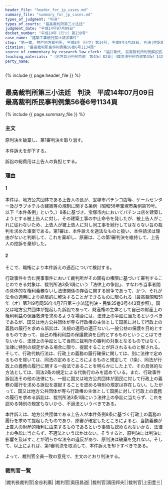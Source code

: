 ```yaml
---
header_file: "header_for_jp_cases.md"
summary_file: "summary_for_jp_cases.md"
types_of_judgment: "判決"
types_of_courts: "最高裁判所第三小法廷"
judgment_date: "平成14年07月09日"
docket_number: "平成10年（行ツ）第239号"
case_name: "建築工事続行禁止請求事件"
step: "第一審, 神戸地方裁判所, 平成6年（行ウ）第34号, 平成9年4月28日, 判決|控訴審, 大阪高等裁判所, 平成9年（行コ）第23号, 平成10年6月2日, 判決"
citation: "最高裁判所民事判例集56巻6号1134頁"
source_of_commentary_by_research_law_clerk: "福井章代, 最高裁判所判例解説民事篇平成14年度531頁"
teaching_materials: "〔地方自治判例百選　第4版〕82頁|〔環境法判例百選第3版〕142頁"
party_name:
---
```


{% include {{ page.header_file }}  %}

## 最高裁判所第三小法廷　判決　平成14年07月09日　最高裁判所民事判例集56巻6号1134頁

{% include {{ page.summary_file }}  %}










### 主文



原判決を破棄し、第1審判決を取り消す。

本件訴えを却下する。

訴訟の総費用は上告人の負担とする。





### 理由



#### 1

本件は、地方公共団体である上告人の長が、宝塚市パチンコ店等、ゲームセンター及びラブホテルの建築等の規制に関する条例（昭和58年宝塚市条例第19号。以下「本件条例」という。）8条に基づき、宝塚市内においてパチンコ店を建築しようとする被上告人に対し、その建築工事の中止命令を発したが、被上告人がこれに従わないため、上告人が被上告人に対し同工事を続行してはならない旨の裁判を求めた事案である。第1審は、本件訴えを適法なものと扱い、本件請求は理由がないと判断して、これを棄却し、原審は、この第1審判決を維持して、上告人の控訴を棄却した。

#### 2

そこで、職権により本件訴えの適否について検討する。

行政事件を含む民事事件において裁判所がその固有の権限に基づいて審判することのできる対象は、裁判所法3条1項にいう「法律上の争訟」、すなわち当事者間の具体的な権利義務ないし法律関係の存否に関する紛争であって、かつ、それが法令の適用により終局的に解決することができるものに限られる（最高裁昭和51年（オ）第749号同56年4月7日第三小法廷判決・民集35巻3号443頁参照）。国又は地方公共団体が提起した訴訟であって、財産権の主体として自己の財産上の権利利益の保護救済を求めるような場合には、法律上の争訟に当たるというべきであるが、国又は地方公共団体が専ら行政権の主体として国民に対して行政上の義務の履行を求める訴訟は、法規の適用の適正ないし一般公益の保護を目的とするものであって、自己の権利利益の保護救済を目的とするものということはできないから、法律上の争訟として当然に裁判所の審判の対象となるものではなく、法律に特別の規定がある場合に限り、提起することが許されるものと解される。そして、行政代執行法は、行政上の義務の履行確保に関しては、別に法律で定めるものを除いては、同法の定めるところによるものと規定して（1条）、同法が行政上の義務の履行に関する一般法であることを明らかにした上で、その具体的な方法としては、同法2条の規定による代執行のみを認めている。また、行政事件訴訟法その他の法律にも、一般に国又は地方公共団体が国民に対して行政上の義務の履行を求める訴訟を提起することを認める特別の規定は存在しない。したがって、国又は地方公共団体が専ら行政権の主体として国民に対して行政上の義務の履行を求める訴訟は、裁判所法3条1項にいう法律上の争訟に当たらず、これを認める特別の規定もないから、不適法というべきである。

本件訴えは、地方公共団体である上告人が本件条例8条に基づく行政上の義務の履行を求めて提起したものであり、原審が確定したところによると、当該義務が上告人の財産的権利に由来するものであるという事情も認められないから、法律上の争訟に当たらず、不適法というほかはない。そうすると、原判決には判決に影響を及ぼすことが明らかな法令の違反があり、原判決は破棄を免れない。そして、以上によれば、第1審判決を取消して、本件訴えを却下すべきである。

よって、裁判官全員一致の意見で、主文のとおり判決する。

### 裁判官一覧

|裁判長裁判官|金谷利廣|
|裁判官|奥田昌道|
|裁判官|濱田邦夫|
|裁判官|上田豊三|




